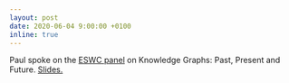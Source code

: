```yaml
---
layout: post
date: 2020-06-04 9:00:00 +0100
inline: true
---
```


Paul spoke on the [ESWC panel](https://2020.eswc-conferences.org/panel-discussion/) on Knowledge Graphs: Past, Present and Future. [Slides.](https://www.slideshare.net/pgroth/knowledge-graph-futures)
